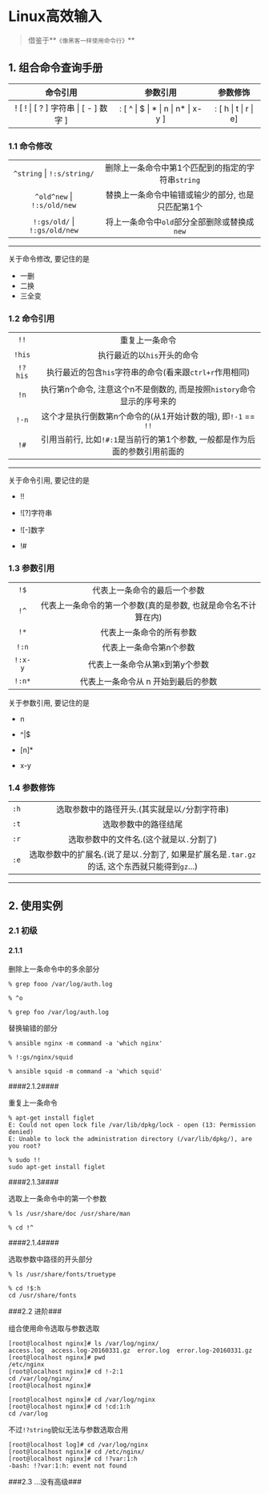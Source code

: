 # Linux高效输入

>借鉴于**`《像黑客一样使用命令行》`**

## 1. 组合命令查询手册

|               命令引用                 |               参数引用                |        参数修饰       |
|:--------------------------------------:|:-------------------------------------:|:---------------------:|
| ! [ ! \| [ ? ] 字符串 \| [ - ] 数字 ]  | : [ ^ \| $ \| \* \| n \| n\* \| x-y ] | : [ h \| t \| r \| e] |

### 1.1 命令修改

|||
|:---------------------------:|:-----------------------------------------------------:|
|`^string` \| `!:s/string/`   |   删除上一条命令中第1个匹配到的指定的字符串`string`   |
|`^old^new` \| `!:s/old/new`  |   替换上一条命令中输错或输少的部分, 也是只匹配第1个   |
|`!:gs/old/` \| `!:gs/old/new`|   将上一条命令中`old`部分全部删除或替换成`new`        |


------

关于命令修改, 要记住的是

- 一删
- 二换
- 三全变

### 1.2 命令引用

|||
|:----------:|:-----------------------------------------------------------------------------------:|
|`!!`        |重复上一条命令                                                                       |
|`!his`      |执行最近的以`his`开头的命令                                                          |
|`!?his`     |执行最近的包含`his`字符串的命令(看来跟`ctrl+r`作用相同)                              |
|`!n`        |执行第n个命令, 注意这个n不是倒数的, 而是按照`history`命令显示的序号来的              |
|`!-n`       |这个才是执行倒数第n个命令的(从1开始计数的哦), 即`!-1` == `!!`                         |
|`!#`        |引用当前行, 比如`!#:1`是当前行的第1个参数, 一般都是作为后面的参数引用前面的          |

------

关于命令引用, 要记住的是

- !!

- ![?]字符串

- ![-]数字

- !#

### 1.3 参数引用

|||
|:---------:|:-------------------------------------------------------------------:|
|`!$`       |代表上一条命令的最后一个参数|
|`!^`       |代表上一条命令的第一个参数(真的是参数, 也就是命令名不计算在内)|
|`!*`       |代表上一条命令的所有参数|
|`!:n`      |代表上一条命令第n个参数|
|`!:x-y`    |代表上一条命令从第x到第y个参数|
|`!:n*`     |代表上一条命令从 n 开始到最后的参数|

关于参数引用, 要记住的是

- n

- ^|$

- [n]*

- x-y

### 1.4 参数修饰

|||
|:-----:|:--------------------------------------------------------------------------------------------:|
|`:h`   |选取参数中的路径开头.(其实就是以`/`分割字符串)|
|`:t`   |选取参数中的路径结尾|
|`:r`   |选取参数中的文件名.(这个就是以`.`分割了)|
|`:e`   |选取参数中的扩展名.(说了是以`.`分割了, 如果是扩展名是`.tar.gz`的话, 这个东西就只能得到`gz`...)|

------


## 2. 使用实例

### 2.1 初级

#### 2.1.1

删除上一条命令中的多余部分

```shell
% grep fooo /var/log/auth.log

% ^o

% grep foo /var/log/auth.log
```

替换输错的部分

```shell
% ansible nginx -m command -a 'which nginx'

% !:gs/nginx/squid

% ansible squid -m command -a 'which squid'
```

####2.1.2####

重复上一条命令

```shell
% apt-get install figlet
E: Could not open lock file /var/lib/dpkg/lock - open (13: Permission denied)
E: Unable to lock the administration directory (/var/lib/dpkg/), are you root?

% sudo !!
sudo apt-get install figlet
```

####2.1.3####

选取上一条命令中的第一个参数

```shell
% ls /usr/share/doc /usr/share/man

% cd !^
```

####2.1.4####

选取参数中路径的开头部分

```shell
% ls /usr/share/fonts/truetype

% cd !$:h
cd /usr/share/fonts
```

###2.2 进阶###

组合使用命令选取与参数选取

```shell
[root@localhost nginx]# ls /var/log/nginx/
access.log  access.log-20160331.gz  error.log  error.log-20160331.gz
[root@localhost nginx]# pwd
/etc/nginx
[root@localhost nginx]# cd !-2:1
cd /var/log/nginx/
[root@localhost nginx]#
```

```shell
[root@localhost nginx]# cd /var/log/nginx
[root@localhost nginx]# cd !cd:1:h
cd /var/log
```

不过`!?string`貌似无法与参数选取合用

```shell
[root@localhost log]# cd /var/log/nginx
[root@localhost nginx]# cd /etc/nginx/
[root@localhost nginx]# cd !?var:1:h
-bash: !?var:1:h: event not found
```

###2.3 ...没有高级###
